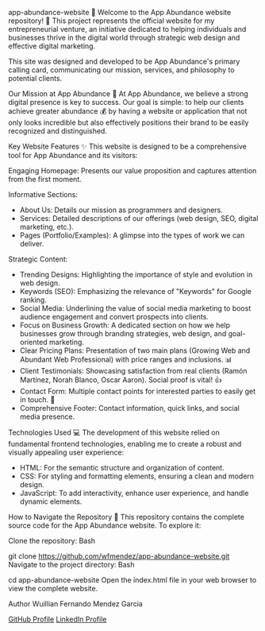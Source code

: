 app-abundance-website 🚀
Welcome to the App Abundance website repository! 👋 This project represents the official website for my entrepreneurial venture, an initiative dedicated to helping individuals and businesses thrive in the digital world through strategic web design and effective digital marketing.

This site was designed and developed to be App Abundance's primary calling card, communicating our mission, services, and philosophy to potential clients.

Our Mission at App Abundance 🎯
At App Abundance, we believe a strong digital presence is key to success. Our goal is simple: to help our clients achieve greater abundance 💰 by having a website or application that not only looks incredible but also effectively positions their brand to be easily recognized and distinguished.

Key Website Features ✨
This website is designed to be a comprehensive tool for App Abundance and its visitors:

Engaging Homepage: Presents our value proposition and captures attention from the first moment.

Informative Sections:
- About Us: Details our mission as programmers and designers.
- Services: Detailed descriptions of our offerings (web design, SEO, digital marketing, etc.).
- Pages (Portfolio/Examples): A glimpse into the types of work we can deliver.

Strategic Content:
- Trending Designs: Highlighting the importance of style and evolution in web design.
- Keywords (SEO): Emphasizing the relevance of "Keywords" for Google ranking.
- Social Media: Underlining the value of social media marketing to boost audience engagement and convert prospects into clients.
- Focus on Business Growth: A dedicated section on how we help businesses grow through branding strategies, web design, and goal-oriented marketing.
- Clear Pricing Plans: Presentation of two main plans (Growing Web and Abundant Web Professional) with price ranges and inclusions. 📊
- Client Testimonials: Showcasing satisfaction from real clients (Ramón Martínez, Norah Blanco, Oscar Aaron). Social proof is vital! 👍
- Contact Form: Multiple contact points for interested parties to easily get in touch. 📧
- Comprehensive Footer: Contact information, quick links, and social media presence.

Technologies Used 💻
The development of this website relied on fundamental frontend technologies, enabling me to create a robust and visually appealing user experience:

- HTML: For the semantic structure and organization of content.
- CSS: For styling and formatting elements, ensuring a clean and modern design.
- JavaScript: To add interactivity, enhance user experience, and handle dynamic elements.

How to Navigate the Repository 🧭
This repository contains the complete source code for the App Abundance website. To explore it:

Clone the repository:
Bash

git clone https://github.com/wfmendez/app-abundance-website.git
Navigate to the project directory:
Bash

cd app-abundance-website
Open the index.html file in your web browser to view the complete website.

Author
Wuillian Fernando Mendez Garcia

[GitHub Profile](https://github.com/wfmendez)
[LinkedIn Profile](https://www.linkedin.com/in/wf-mendez/)
